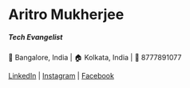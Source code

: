 # Aritro Mukherjee
##### Tech Evangelist
:office: Bangalore, India | :house: Kolkata, India | :iphone: 8777891077

[LinkedIn](https://www.google.com) | [Instagram](https://www.google.com) | [Facebook](https://www.google.com)
